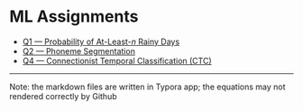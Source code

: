 # ML Assignments

- [Q1 — Probability of At-Least-_n_ Rainy Days](./q1.md)
- [Q2 — Phoneme Segmentation](./q2.md)
- [Q4 — Connectionist Temporal Classification (CTC)](./q4.md)

---
Note: the markdown files are written in Typora app; the equations may not rendered correctly by Github
